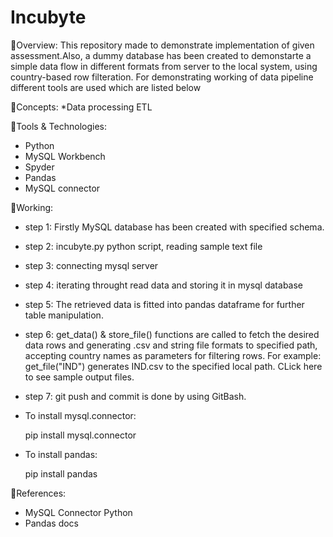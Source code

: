 # Incubyte
🔹Overview:
This repository made to demonstrate implementation of given assessment.Also, a dummy database has been created to demonstarte a simple data flow in different formats from server to the local system, using country-based row filteration. For demonstrating working of data pipeline different tools are used which are listed below

🔸Concepts:
*Data processing
ETL

🔸Tools & Technologies:
* Python
* MySQL Workbench
* Spyder
* Pandas
* MySQL connector

🔹Working:

* step 1: Firstly MySQL database has been created with specified schema.
* step 2: incubyte.py python script, reading sample text file
* step 3: connecting mysql server
* step 4: iterating throught read data and storing it in mysql database
* step 5: The retrieved data is fitted into pandas dataframe for further table manipulation.
* step 6: get_data() & store_file() functions are called to fetch the desired data rows and generating .csv and string file formats to specified path, accepting country names as            parameters for filtering rows.
         For example: get_file("IND") generates IND.csv to the specified local path. CLick here to see sample output files.
* step 7: git push and commit is done by using GitBash.


* To install mysql.connector:

   pip install mysql.connector
* To install pandas:

   pip install pandas

🔹References:
* MySQL Connector Python
* Pandas docs


